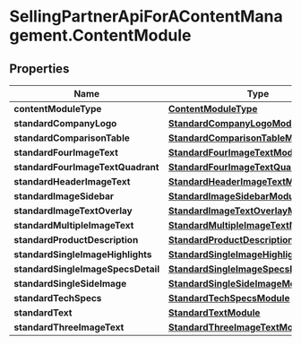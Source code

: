 # SellingPartnerApiForAContentManagement.ContentModule

## Properties
Name | Type | Description | Notes
------------ | ------------- | ------------- | -------------
**contentModuleType** | [**ContentModuleType**](ContentModuleType.md) |  | 
**standardCompanyLogo** | [**StandardCompanyLogoModule**](StandardCompanyLogoModule.md) |  | [optional] 
**standardComparisonTable** | [**StandardComparisonTableModule**](StandardComparisonTableModule.md) |  | [optional] 
**standardFourImageText** | [**StandardFourImageTextModule**](StandardFourImageTextModule.md) |  | [optional] 
**standardFourImageTextQuadrant** | [**StandardFourImageTextQuadrantModule**](StandardFourImageTextQuadrantModule.md) |  | [optional] 
**standardHeaderImageText** | [**StandardHeaderImageTextModule**](StandardHeaderImageTextModule.md) |  | [optional] 
**standardImageSidebar** | [**StandardImageSidebarModule**](StandardImageSidebarModule.md) |  | [optional] 
**standardImageTextOverlay** | [**StandardImageTextOverlayModule**](StandardImageTextOverlayModule.md) |  | [optional] 
**standardMultipleImageText** | [**StandardMultipleImageTextModule**](StandardMultipleImageTextModule.md) |  | [optional] 
**standardProductDescription** | [**StandardProductDescriptionModule**](StandardProductDescriptionModule.md) |  | [optional] 
**standardSingleImageHighlights** | [**StandardSingleImageHighlightsModule**](StandardSingleImageHighlightsModule.md) |  | [optional] 
**standardSingleImageSpecsDetail** | [**StandardSingleImageSpecsDetailModule**](StandardSingleImageSpecsDetailModule.md) |  | [optional] 
**standardSingleSideImage** | [**StandardSingleSideImageModule**](StandardSingleSideImageModule.md) |  | [optional] 
**standardTechSpecs** | [**StandardTechSpecsModule**](StandardTechSpecsModule.md) |  | [optional] 
**standardText** | [**StandardTextModule**](StandardTextModule.md) |  | [optional] 
**standardThreeImageText** | [**StandardThreeImageTextModule**](StandardThreeImageTextModule.md) |  | [optional] 


